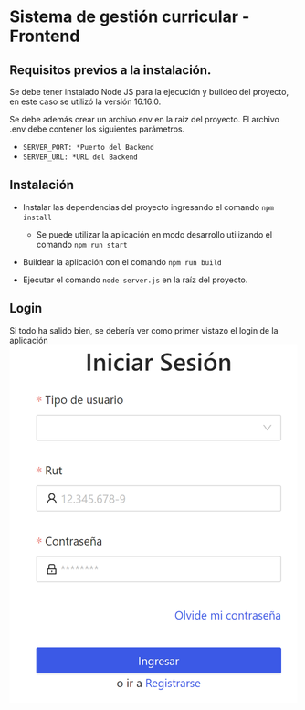 # Sistema de gestión curricular - Frontend

## Requisitos previos a la instalación.

Se debe tener instalado Node JS para la ejecución y buildeo del proyecto, en este caso se utilizó la versión 16.16.0.

Se debe además crear un archivo.env en la raiz del proyecto. El archivo .env debe contener los siguientes parámetros.

- `SERVER_PORT: *Puerto del Backend`
- `SERVER_URL: *URL del Backend`

## Instalación

- Instalar las dependencias del proyecto ingresando el comando `npm install`

  - Se puede utilizar la aplicación en modo desarrollo utilizando el comando `npm run start`

- Buildear la aplicación con el comando `npm run build`

- Ejecutar el comando `node server.js` en la raíz del proyecto.

## Login

Si todo ha salido bien, se debería ver como primer vistazo el login de la aplicación
![Login de la aplicación](./readme/img/Login.png)
